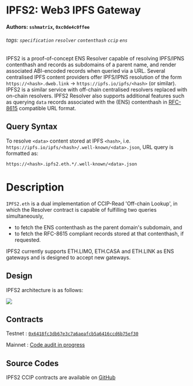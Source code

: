 # IPFS2: Web3 IPFS Gateway
#### Authors: `sshmatrix`, `0xc0de4c0ffee`
###### tags: `specification` `resolver` `contenthash` `ccip` `ens`

IPFS2 is a proof-of-concept ENS Resolver capable of resolving IPFS/IPNS contenthash and records as subdomains of a parent name, and render associated ABI-encoded records when queried via a URL. Several centralised IPFS content providers offer IPFS/IPNS resolution of the form `https://<hash>.dweb.link` → `https://ipfs.io/ipfs/<hash>` (or similar). IPFS2 is a similar service with off-chain centralised resolvers replaced with on-chain resolvers. IPFS2 Resolver also supports additional features such as querying `data` records associated with the (ENS) contenthash in [RFC-8615](https://www.rfc-editor.org/rfc/rfc8615) compatible URL format.

## Query Syntax

To resolve `<data>` content stored at IPFS `<hash>`, i.e. `https://ipfs.io/ipfs/<hash>/.well-known/<data>.json`, URL query is formatted as:

```
https://<hash>.ipfs2.eth.*/.well-known/<data>.json
```

# Description

`IPFS2.eth` is a dual implementation of CCIP-Read 'Off-chain Lookup', in which the Resolver contract is capable of fulfilling two queries simultaneously,

- to fetch the ENS contenthash as the parent domain's subdomain, and
- to fetch the RFC-8615 compliant records stored at that contenthash, if requested.

IPFS2 currently supports ETH.LIMO, ETH.CASA and ETH.LINK as ENS gateways and is designed to accept new gateways.

## Design

IPFS2 architecture is as follows:

![](https://raw.githubusercontent.com/namesys-eth/ipfs2-resources/main/graphics/ipfs2.png)

## Contracts

Testnet : [`0x6418fc3db67e3c7a6aeafcb5a6416ccd6b75ef30`](https://goerli.etherscan.io/address/0x6418fc3db67e3c7a6aeafcb5a6416ccd6b75ef30#code)

Mainnet : [Code audit in progress](https://github.com/namesys-eth/ipfs2-eth-resolver/blob/main/src/IPFS2.sol)

## Source Codes

IPFS2 CCIP contracts are available on [GitHub](https://github.com/namesys-eth/ipfs2-eth-resolver)
